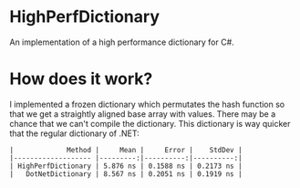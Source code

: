 # HighPerfDictionary
An implementation of a high performance dictionary for C#.
# How does it work?
I implemented a frozen dictionary which permutates the hash function so that we get a straightly aligned base array with values. There may be a chance that we can't compile the dictionary.
This dictionary is way quicker that the regular dictionary of .NET:
```plain
|             Method |     Mean |     Error |    StdDev |
|------------------- |---------:|----------:|----------:|
| HighPerfDictionary | 5.876 ns | 0.1588 ns | 0.2173 ns |
|   DotNetDictionary | 8.567 ns | 0.2051 ns | 0.1919 ns |
```